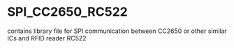 # SPI_CC2650_RC522
contains library file for SPI communication between CC2650 or other similar ICs and RFID reader RC522
